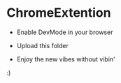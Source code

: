 # ChromeExtention

- Enable DevMode in your browser 

- Upload this folder 

- Enjoy the new vibes without vibin'




:)
